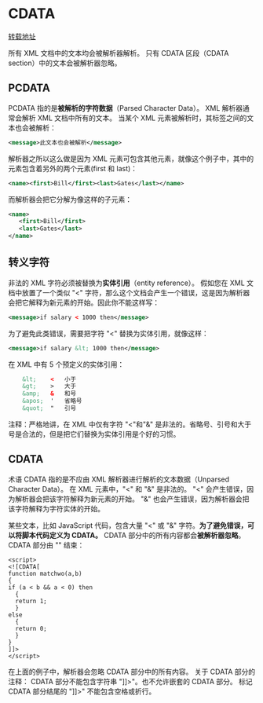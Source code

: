 # CDATA

[转载地址](http://www.w3school.com.cn/xml/xml_cdata.asp)

所有 XML 文档中的文本均会被解析器解析。
只有 CDATA 区段（CDATA section）中的文本会被解析器忽略。

## PCDATA

PCDATA 指的是**被解析的字符数据**（Parsed Character Data）。
XML 解析器通常会解析 XML 文档中所有的文本。
当某个 XML 元素被解析时，其标签之间的文本也会被解析：
```xml
<message>此文本也会被解析</message>
```
解析器之所以这么做是因为 XML 元素可包含其他元素，就像这个例子中，其中的 <name> 元素包含着另外的两个元素(first 和 last)：
```xml
<name><first>Bill</first><last>Gates</last></name>
```
而解析器会把它分解为像这样的子元素：
```xml
<name>
   <first>Bill</first>
   <last>Gates</last>
</name>
```


## 转义字符

非法的 XML 字符必须被替换为**实体引用**（entity reference）。
假如您在 XML 文档中放置了一个类似 "<" 字符，那么这个文档会产生一个错误，这是因为解析器会把它解释为新元素的开始。因此你不能这样写：
```xml
<message>if salary < 1000 then</message>
```
为了避免此类错误，需要把字符 "<" 替换为实体引用，就像这样：
```xml
<message>if salary &lt; 1000 then</message>
```

在 XML 中有 5 个预定义的实体引用：
```xml
	&lt;	<	小于
	&gt;	>	大于
	&amp;	&	和号
	&apos;	'	省略号
	&quot;	"	引号
```

注释：严格地讲，在 XML 中仅有字符 "<"和"&" 是非法的。省略号、引号和大于号是合法的，但是把它们替换为实体引用是个好的习惯。


## CDATA

术语 CDATA 指的是不应由 XML 解析器进行解析的文本数据（Unparsed Character Data）。
在 XML 元素中，"<" 和 "&" 是非法的。
"<" 会产生错误，因为解析器会把该字符解释为新元素的开始。
"&" 也会产生错误，因为解析器会把该字符解释为字符实体的开始。

某些文本，比如 JavaScript 代码，包含大量 "<" 或 "&" 字符。**为了避免错误，可以将脚本代码定义为 CDATA。**
CDATA 部分中的所有内容都会**被解析器忽略**。
CDATA 部分由 "<![CDATA[" 开始，由 "]]>" 结束：
```javascipt
<script>
<![CDATA[
function matchwo(a,b)
{
if (a < b && a < 0) then
  {
  return 1;
  }
else
  {
  return 0;
  }
}
]]>
</script>
```
在上面的例子中，解析器会忽略 CDATA 部分中的所有内容。
关于 CDATA 部分的注释：
CDATA 部分不能包含字符串 "]]>"。也不允许嵌套的 CDATA 部分。
标记 CDATA 部分结尾的 "]]>" 不能包含空格或折行。